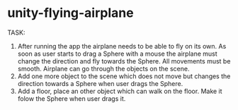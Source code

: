 # unity-flying-airplane

TASK:

1. After running the app the airplane needs to be able to fly on its own.
As soon as user starts to drag a Sphere with a mouse the airplane must change the direction and fly towards the Sphere.
All movements must be smooth. Airplane can go through the objects on the scene.
2. Add one more object to the scene which does not move but changes the direction towards a Sphere when user drags the Sphere.
3. Add a floor, place an other object which can walk on the floor. Make it folow the Sphere when user drags it.
